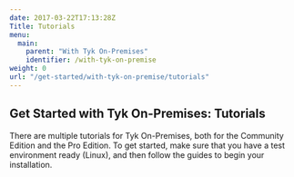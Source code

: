 ```yaml
---
date: 2017-03-22T17:13:28Z
Title: Tutorials
menu:
  main:
    parent: "With Tyk On-Premises"
    identifier: /with-tyk-on-premise
weight: 0
url: "/get-started/with-tyk-on-premise/tutorials"
---
```


## Get Started with Tyk On-Premises: Tutorials

There are multiple tutorials for Tyk On-Premises, both for the Community Edition and the Pro Edition. To get started, make sure that you have a test environment ready (Linux), and then follow the guides to begin your installation.
